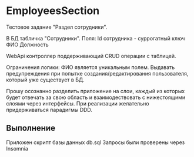 # EmployeesSection
Тестовое задание "Раздел сотрудники".

В БД табличка "Сотрудники". Поля:
Id сотрудника - суррогатный ключ
ФИО
Должность

WebApi контроллер поддерживающий CRUD операции с таблицей.

Ограничения логики:
ФИО является уникальным полем. Выдавать предупреждения при попытке создания/редактирования пользователя, который уже существует в БД.

Прошу осознанно разделить приложение на слои, каждый из которых будет отвечать за свою область и взаимодествовать с нижестоящими слоями через интерфейсы. При реализации желательно придерживаться парадигмы DDD.

## Выполнение
Приложен скрипт базы данных db.sql
Запросы были проверены через Insomnia
